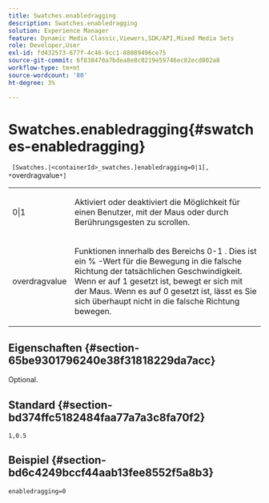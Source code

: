 ```yaml
---
title: Swatches.enabledragging
description: Swatches.enabledragging
solution: Experience Manager
feature: Dynamic Media Classic,Viewers,SDK/API,Mixed Media Sets
role: Developer,User
exl-id: fd432573-677f-4c46-9cc1-88089496ce75
source-git-commit: 6f838470a7bdea8e8c0219e59746ec82ecd802a8
workflow-type: tm+mt
source-wordcount: '80'
ht-degree: 3%

---
```


# Swatches.enabledragging{#swatches-enabledragging}

` [Swatches.|<containerId>_swatches.]enabledragging=0|1[, *`overdragvalue`*]`

<table id="table_B1363BFD20204093AAB326A1AB503B93"> 
 <tbody> 
  <tr> 
   <td> <p> <span class="codeph"> 0|1 </span> </p> </td> 
   <td> <p> Aktiviert oder deaktiviert die Möglichkeit für einen Benutzer, mit der Maus oder durch Berührungsgesten zu scrollen. </p> </td> 
  </tr> 
  <tr> 
   <td> <p> <span class="codeph"> <span class="varname"> overdragvalue </span> </span> </p> </td> 
   <td> <p> Funktionen innerhalb des Bereichs <span class="codeph"> 0-1 </span>. Dies ist ein <span class="codeph"> % </span> -Wert für die Bewegung in die falsche Richtung der tatsächlichen Geschwindigkeit. Wenn er auf <span class="codeph"> 1 </span> gesetzt ist, bewegt er sich mit der Maus. Wenn es auf <span class="codeph"> 0 </span> gesetzt ist, lässt es Sie sich überhaupt nicht in die falsche Richtung bewegen. </p> </td> 
  </tr> 
 </tbody> 
</table>

## Eigenschaften {#section-65be9301796240e38f31818229da7acc}

Optional.

## Standard {#section-bd374ffc5182484faa77a7a3c8fa70f2}

`1,0.5`

## Beispiel {#section-bd6c4249bccf44aab13fee8552f5a8b3}

`enabledragging=0`
